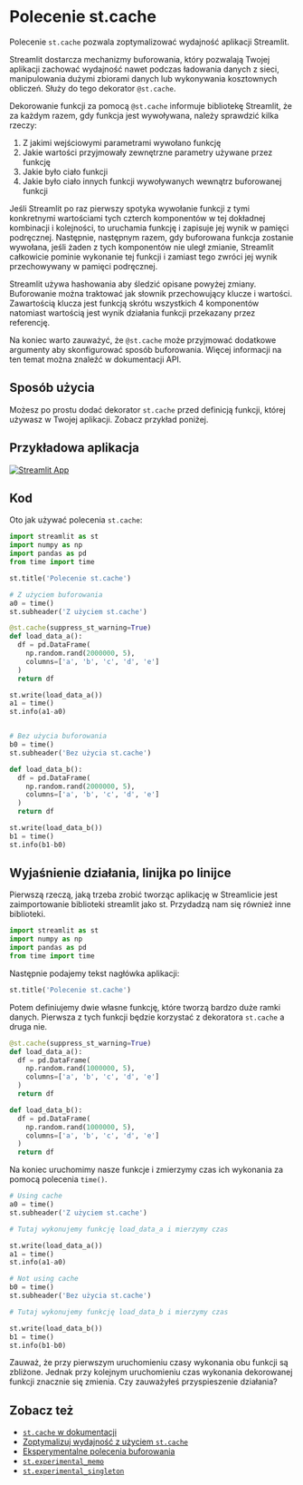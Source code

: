 # Polecenie st.cache

Polecenie `st.cache` pozwala zoptymalizować wydajność aplikacji Streamlit.

Streamlit dostarcza mechanizmy buforowania, który pozwalają Twojej aplikacji zachować wydajność nawet podczas ładowania danych z sieci, manipulowania dużymi zbiorami danych lub wykonywania kosztownych obliczeń. Służy do tego dekorator `@st.cache`.

Dekorowanie funkcji za pomocą `@st.cache` informuje bibliotekę Streamlit, że za każdym razem, gdy funkcja jest wywoływana, należy sprawdzić kilka rzeczy:

1. Z jakimi wejściowymi parametrami wywołano funkcję
2. Jakie wartości przyjmowały zewnętrzne parametry używane przez funkcję
3. Jakie było ciało funkcji
4. Jakie było ciało innych funkcji wywoływanych wewnątrz buforowanej funkcji


Jeśli Streamlit po raz pierwszy spotyka wywołanie funkcji z tymi konkretnymi wartościami tych czterch komponentów w tej dokładnej kombinacji i kolejności, to uruchamia funkcję i zapisuje jej wynik w pamięci podręcznej. Następnie, następnym razem, gdy buforowana funkcja zostanie wywołana, jeśli żaden z tych komponentów nie uległ zmianie, Streamlit całkowicie pominie wykonanie tej funkcji i zamiast tego zwróci jej wynik przechowywany w pamięci podręcznej.

Streamlit używa hashowania aby śledzić opisane powyżej zmiany. Buforowanie można traktować jak słownik przechowujący klucze i wartości. Zawartością klucza jest funkcją skrótu wszystkich 4 komponentów natomiast wartością jest wynik działania funkcji przekazany przez referencję.

Na koniec warto zauważyć, że `@st.cache` może przyjmować dodatkowe argumenty aby skonfigurować sposób buforowania. Więcej informacji na ten temat można znaleźć w dokumentacji API.

## Sposób użycia

Możesz po prostu dodać dekorator `st.cache` przed definicją funkcji, której używasz w Twojej aplikacji. Zobacz przykład poniżej.

## Przykładowa aplikacja

[![Streamlit App](https://static.streamlit.io/badges/streamlit_badge_black_white.svg)](https://share.streamlit.io/dataprofessor/st.cache/)

## Kod

Oto jak używać polecenia `st.cache`:
```python
import streamlit as st
import numpy as np
import pandas as pd
from time import time

st.title('Polecenie st.cache')

# Z użyciem buforowania
a0 = time()
st.subheader('Z użyciem st.cache')

@st.cache(suppress_st_warning=True)
def load_data_a():
  df = pd.DataFrame(
    np.random.rand(2000000, 5),
    columns=['a', 'b', 'c', 'd', 'e']
  )
  return df

st.write(load_data_a())
a1 = time()
st.info(a1-a0)


# Bez użycia buforowania
b0 = time()
st.subheader('Bez użycia st.cache')

def load_data_b():
  df = pd.DataFrame(
    np.random.rand(2000000, 5),
    columns=['a', 'b', 'c', 'd', 'e']
  )
  return df

st.write(load_data_b())
b1 = time()
st.info(b1-b0)
```

## Wyjaśnienie działania, linijka po linijce
Pierwszą rzeczą, jaką trzeba zrobić tworząc aplikację w Streamlicie jest zaimportowanie biblioteki streamlit jako st. Przydadzą nam się również inne biblioteki.

```python
import streamlit as st
import numpy as np
import pandas as pd
from time import time
```

Następnie podajemy tekst nagłówka aplikacji:
```python
st.title('Polecenie st.cache')
```

Potem definiujemy dwie własne funkcję, które tworzą bardzo duże ramki danych. Pierwsza z tych funkcji będzie korzystać z dekoratora `st.cache` a druga nie.

```python
@st.cache(suppress_st_warning=True)
def load_data_a():
  df = pd.DataFrame(
    np.random.rand(1000000, 5),
    columns=['a', 'b', 'c', 'd', 'e']
  )
  return df

def load_data_b():
  df = pd.DataFrame(
    np.random.rand(1000000, 5),
    columns=['a', 'b', 'c', 'd', 'e']
  )
  return df
```

Na koniec uruchomimy nasze funkcje i zmierzymy czas ich wykonania za pomocą polecenia `time()`.

```python
# Using cache
a0 = time()
st.subheader('Z użyciem st.cache')

# Tutaj wykonujemy funkcję load_data_a i mierzymy czas

st.write(load_data_a())
a1 = time()
st.info(a1-a0)

# Not using cache
b0 = time()
st.subheader('Bez użycia st.cache')

# Tutaj wykonujemy funkcję load_data_b i mierzymy czas

st.write(load_data_b())
b1 = time()
st.info(b1-b0)
```
Zauważ, że przy pierwszym uruchomieniu czasy wykonania obu funkcji są zbliżone. Jednak przy kolejnym uruchomieniu czas wykonania dekorowanej funkcji znacznie się zmienia. Czy zauważyłeś przyspieszenie działania?

## Zobacz też
- [`st.cache` w dokumentacji](https://docs.streamlit.io/library/api-reference/performance/st.cache)
- [Zoptymalizuj wydajność z użyciem `st.cache`](https://docs.streamlit.io/library/advanced-features/caching)
- [Eksperymentalne polecenia buforowania](https://docs.streamlit.io/library/advanced-features/experimental-cache-primitives)
- [`st.experimental_memo`](https://docs.streamlit.io/library/api-reference/performance/st.experimental_memo)
- [`st.experimental_singleton`](https://docs.streamlit.io/library/api-reference/performance/st.experimental_singleton)
